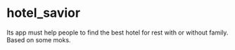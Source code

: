 # hotel_savior
Its app must help people to find the best hotel for rest with or without family. Based on some moks.
